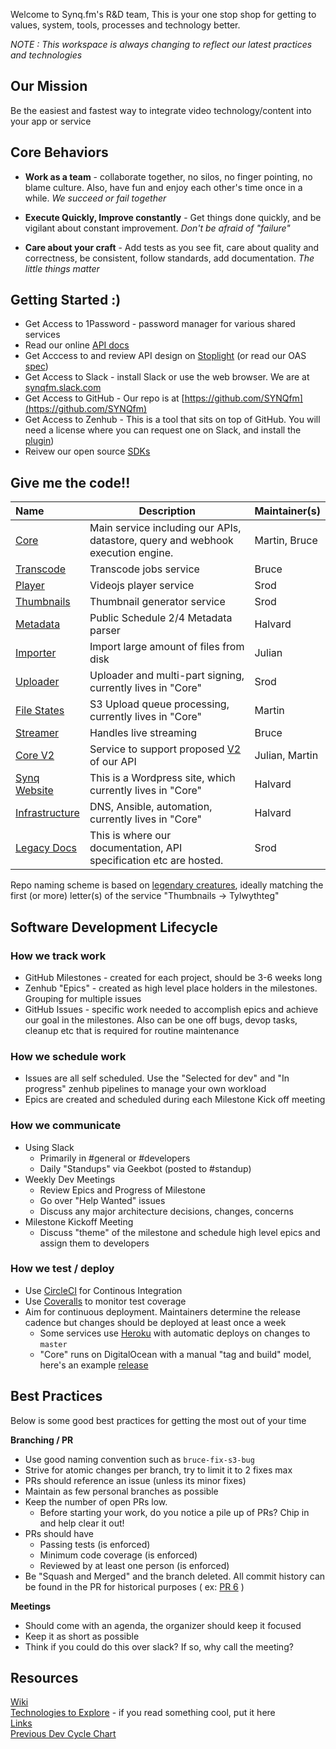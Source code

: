 Welcome to Synq.fm's R&D team, This is your one stop shop for getting to values, system, tools, processes and technology better.

*NOTE : This workspace is always changing to reflect our latest practices and technologies*

## Our Mission

Be the easiest and fastest way to integrate video technology/content into your app or service

## Core Behaviors

 * __Work as a team__ - collaborate together, no silos, no finger pointing, no blame culture.  Also, have fun and enjoy each other's time once in a while.  *We succeed or fail together*
 
 * __Execute Quickly, Improve constantly__ - Get things done quickly, and be vigilant about constant improvement.  *Don't be afraid of "failure"*

 * __Care about your craft__ - Add tests as you see fit, care about quality and correctness, be consistent, follow standards, add documentation.  *The little things matter*

## Getting Started :)

* Get Access to 1Password - password manager for various shared services
* Read our online [API docs](api.synq.fm/docs)
* Get Acccess to and review API design on [Stoplight](https://app.stoplight.io/) (or read our OAS [spec](https://github.com/SYNQfm/spec-documentation/tree/master/obaku-specification))
* Get Access to Slack - install Slack or use the web browser.  We are at [synqfm.slack.com](https://synqfm.slack.com)
* Get Access to GitHub - Our repo is at [https://github.com/SYNQfm](https://github.com/SYNQfm)
* Get Access to Zenhub - This is a tool that sits on top of GitHub.   You will need a license where you can request one on Slack, and install the [plugin](https://chrome.google.com/webstore/detail/zenhub-for-github/ogcgkffhplmphkaahpmffcafajaocjbd?hl=en-US))
* Reivew our open source [SDKs](https://github.com/SYNQfm?utf8=%E2%9C%93&q=SYNQ%20sdk&type=&language=)

## Give me the code!!

 Name                                                         | Description  |  Maintainer(s)
 :----------------------------------------------------------- | ------------ | --------------
 [Core](https://github.com/SYNQfm/obaku)                      | Main service including our APIs, datastore, query and webhook execution engine.                                                   |  Martin, Bruce
 [Transcode](https://github.com/SYNQfm/hydra)                 | Transcode jobs service | Bruce
 [Player](https://github.com/SYNQfm/ballivian)                | Videojs player service | Srod
 [Thumbnails](https://github.com/SYNQfm/tylwythteg)           | Thumbnail generator service | Srod
 [Metadata](https://github.com/SYNQfm/monopod)                | Public Schedule 2/4 Metadata parser | Halvard
 [Importer](https://github.com/SYNQfm/importer)               | Import large amount of files from disk | Julian
 [Uploader](https://github.com/SYNQfm/obaku/uploader)         | Uploader and multi-part signing, currently lives in "Core" | Srod
 [File States](https://github.com/SYNQfm/obaku/file-states)      | S3 Upload queue processing, currently lives in "Core" | Martin
 [Streamer](https://github.com/SYNQfm/streamer)               | Handles live streaming | Bruce
 [Core V2](https://github.com/SYNQfm/aerico)                  | Service to support proposed [V2](https://github.com/SYNQfm/obaku/wiki/Design:-Video-object-design-(present-&-future)) of our API | Julian, Martin
 [Synq Website](https://github.com/SYNQfm/obaku/wordpress)    | This is a Wordpress site, which currently lives in "Core" | Halvard
 [Infrastructure](https://github.com/SYNQfm/obaku/infrastructure)    | DNS, Ansible, automation, currently lives in "Core" | Halvard
 [Legacy Docs](https://github.com/SYNQfm/synq-web-assets.git) | This is where our documentation, API specification etc are hosted. | Srod

Repo naming scheme is based on [legendary creatures](https://en.wikipedia.org/wiki/Lists_of_legendary_creatures), ideally matching the first (or more) letter(s) of the service "Thumbnails -> Tylwythteg"
 
## Software Development Lifecycle

### How we track work

* GitHub Milestones - created for each project, should be 3-6 weeks long
* Zenhub "Epics" - created as high level place holders in the milestones.  Grouping for multiple issues
* GitHub Issues - specific work needed to accomplish epics and achieve our goal in the milestones.  Also can be one off bugs, devop tasks, cleanup etc that is required for routine maintenance

### How we schedule work

* Issues are all self scheduled.  Use the "Selected for dev" and "In progress" zenhub pipelines to manage your own workload
* Epics are created and scheduled during each Milestone Kick off meeting

### How we communicate

* Using Slack
  * Primarily in #general or #developers
  * Daily "Standups" via Geekbot (posted to #standup)
* Weekly Dev Meetings
  * Review Epics and Progress of Milestone
  * Go over "Help Wanted" issues
  * Discuss any major architecture decisions, changes, concerns
* Milestone Kickoff Meeting
  * Discuss "theme" of the milestone and schedule high level epics and assign them to developers

### How we test / deploy

* Use [CircleCI](https://circleci.com/dashboard) for Continous Integration
* Use [Coveralls](https://coveralls.io/) to monitor test coverage
* Aim for continuous deployment. Maintainers determine the release cadence but changes should be deployed at least once a week
  * Some services use [Heroku](https://dashboard.heroku.com/teams/synqfm/apps) with automatic deploys on changes to `master`
  * "Core" runs on DigitalOcean with a manual "tag and build" model, here's an example [release](https://github.com/SYNQfm/obaku/releases/tag/2017-07-11)

## Best Practices

Below is some good best practices for getting the most out of your time

__Branching / PR__

* Use good naming convention such as `bruce-fix-s3-bug`
* Strive for atomic changes per branch, try to limit it to 2 fixes max
* PRs should reference an issue (unless its minor fixes)
* Maintain as few personal branches as possible
* Keep the number of open PRs low.
  * Before starting your work, do you notice a pile up of PRs?  Chip in and help clear it out!
* PRs should have
  * Passing tests (is enforced)
  * Minimum code coverage (is enforced)
  * Reviewed by at least one person (is enforced)
*  Be "Squash and Merged" and the branch deleted.  All commit history can be found in the PR for historical purposes ( ex: [PR 6](https://github.com/SYNQfm/obaku/pull/6) )

__Meetings__

* Should come with an agenda, the organizer should keep it focused
* Keep it as short as possible
* Think if you could do this over slack?  If so, why call the meeting?

## Resources

[Wiki](https://github.com/SYNQfm/getting-started/wiki)    
[Technologies to Explore](https://github.com/SYNQfm/getting-started/wiki/Technologies-to-Explore) - if you read something cool, put it here   
[Links](links.md)    
[Previous Dev Cycle Chart](dev_cycle.png)
